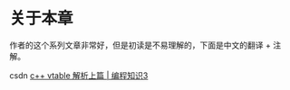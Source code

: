 # 关于本章

作者的这个系列文章非常好，但是初读是不易理解的，下面是中文的翻译 + 注解。

csdn [c++ vtable 解析上篇 | 编程知识3](https://blog.csdn.net/fcsfcsfcs/article/details/109256200)